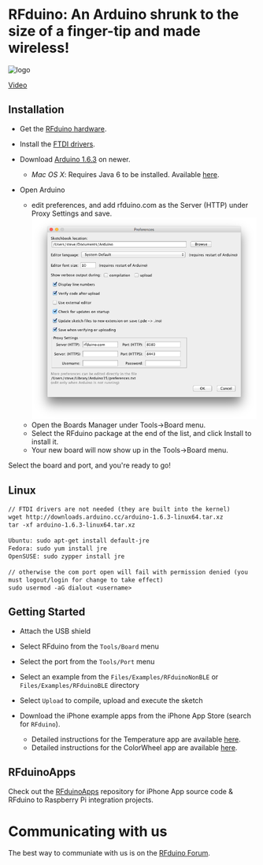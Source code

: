 # RFduino: An Arduino shrunk to the size of a finger-tip and made wireless!

![logo](https://raw.github.com/RFduino/RFduino/master/4up%20image.jpg)

[Video](http://www.youtube.com/watch?v=arWBdGwCJcM)  

## Installation

* Get the [RFduino hardware](http://RFduino.com).

* Install the [FTDI drivers](http://www.ftdichip.com/Drivers/VCP.htm).

* Download [Arduino 1.6.3](http://arduino.cc/en/Main/Software) on newer.
  * _Mac OS X_: Requires Java 6 to be installed. Available [here](https://support.apple.com/kb/DL1572?locale=en_US).

* Open Arduino
  * edit preferences, and add rfduino.com as the Server (HTTP) under Proxy Settings and save.
      ![preferences](preferences.png)
  * Open the Boards Manager under Tools->Board menu.
  * Select the RFduino package at the end of the list, and click Install to install it.
  * Your new board will now show up in the Tools->Board menu.

Select the board and port, and you're ready to go!

## Linux

```
// FTDI drivers are not needed (they are built into the kernel)
wget http://downloads.arduino.cc/arduino-1.6.3-linux64.tar.xz
tar -xf arduino-1.6.3-linux64.tar.xz

Ubuntu: sudo apt-get install default-jre
Fedora: sudo yum install jre
OpenSUSE: sudo zypper install jre

// otherwise the com port open will fail with permission denied (you must logout/login for change to take effect)
sudo usermod -aG dialout <username>
```

## Getting Started

* Attach the USB shield

* Select RFduino from the ```Tools/Board``` menu

* Select the port from the ```Tools/Port``` menu

* Select an example from the ```Files/Examples/RFduinoNonBLE``` or ```Files/Examples/RFduinoBLE``` directory

* Select ```Upload``` to compile, upload and execute the sketch

* Download the iPhone example apps from the iPhone App Store (search for ```RFduino```).
    * Detailed instructions for the Temperature app are available [here](http://files.rfdigital.com/rfduino.temperature.guide.pdf).
    * Detailed instructions for the ColorWheel app are available [here](http://files.rfdigital.com/rfduino.rgb.colorwheel.guide.pdf).

## RFduinoApps

Check out the [RFduinoApps](http://github.com/RFduino/RFduinoApps) repository for iPhone App source code & RFduino to Raspberry Pi integration projects.

# Communicating with us

The best way to communiate with us is on the [RFduino Forum](http://forum.RFduino.com).
